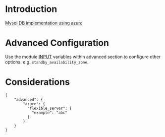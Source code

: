 # Introduction

[Mysql DB implementation using azure](https://learn.microsoft.com/en-us/azure/mysql/flexible-server/overview)

# Advanced Configuration

Use the module [INPUT](https://registry.terraform.io/providers/hashicorp/azurerm/latest/docs/resources/mysql_flexible_server) variables within advanced section to configure other options. e.g. `standby_availability_zone`.

# Considerations

```
{
    "advanced": {
        "azure": {
          "flexible_server": {
            "example": "abc"
          }
        }
    }
}
```